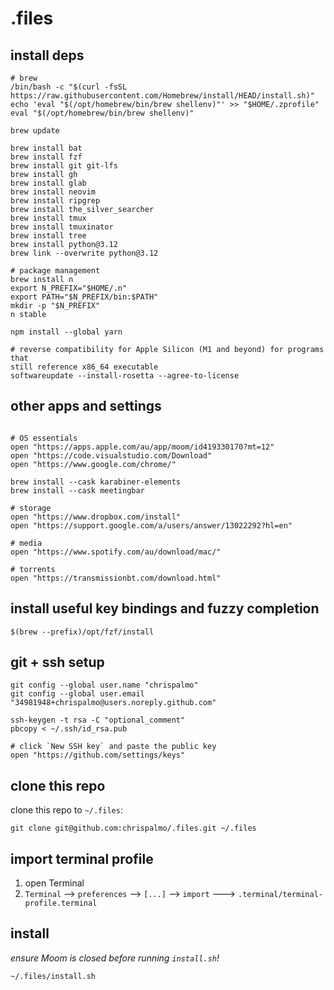 # .files

## install deps

```
# brew
/bin/bash -c "$(curl -fsSL https://raw.githubusercontent.com/Homebrew/install/HEAD/install.sh)"
echo 'eval "$(/opt/homebrew/bin/brew shellenv)"' >> "$HOME/.zprofile"
eval "$(/opt/homebrew/bin/brew shellenv)"

brew update

brew install bat
brew install fzf
brew install git git-lfs
brew install gh
brew install glab
brew install neovim
brew install ripgrep
brew install the_silver_searcher
brew install tmux
brew install tmuxinator
brew install tree
brew install python@3.12
brew link --overwrite python@3.12

# package management
brew install n
export N_PREFIX="$HOME/.n"
export PATH="$N_PREFIX/bin:$PATH"
mkdir -p "$N_PREFIX"
n stable

npm install --global yarn

# reverse compatibility for Apple Silicon (M1 and beyond) for programs that
still reference x86_64 executable
softwareupdate --install-rosetta --agree-to-license
```

## other apps and settings

```

# OS essentials
open "https://apps.apple.com/au/app/moom/id419330170?mt=12"
open "https://code.visualstudio.com/Download"
open "https://www.google.com/chrome/"

brew install --cask karabiner-elements
brew install --cask meetingbar

# storage
open "https://www.dropbox.com/install"
open "https://support.google.com/a/users/answer/13022292?hl=en"

# media
open "https://www.spotify.com/au/download/mac/"

# torrents
open "https://transmissionbt.com/download.html"
```

## install useful key bindings and fuzzy completion

```
$(brew --prefix)/opt/fzf/install
```

## git + ssh setup

```
git config --global user.name "chrispalmo"
git config --global user.email "34981948+chrispalmo@users.noreply.github.com"

ssh-keygen -t rsa -C "optional_comment"
pbcopy < ~/.ssh/id_rsa.pub

# click `New SSH key` and paste the public key
open "https://github.com/settings/keys"
```

## clone this repo

clone this repo to `~/.files`:

```
git clone git@github.com:chrispalmo/.files.git ~/.files
```

## import terminal profile

1. open Terminal
2. `Terminal` --> `preferences` --> `[...]` --> `import` --->
   `.terminal/terminal-profile.terminal`

## install

*ensure Moom is closed before running `install.sh`!*

```
~/.files/install.sh
```
